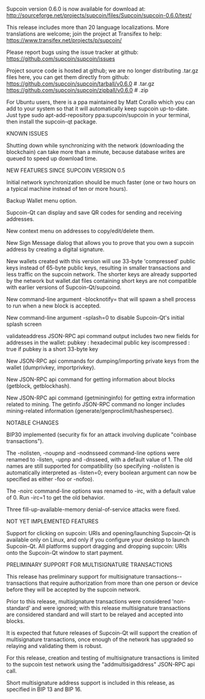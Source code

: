 Supcoin version 0.6.0 is now available for download at:
http://sourceforge.net/projects/supcoin/files/Supcoin/supcoin-0.6.0/test/

This release includes more than 20 language localizations.
More translations are welcome; join the
project at Transifex to help:
https://www.transifex.net/projects/p/supcoin/

Please report bugs using the issue tracker at github:
https://github.com/supcoin/supcoin/issues

Project source code is hosted at github; we are no longer
distributing .tar.gz files here, you can get them
directly from github:
https://github.com/supcoin/supcoin/tarball/v0.6.0  # .tar.gz
https://github.com/supcoin/supcoin/zipball/v0.6.0  # .zip

For Ubuntu users, there is a ppa maintained by Matt Corallo which
you can add to your system so that it will automatically keep
supcoin up-to-date.  Just type
sudo apt-add-repository ppa:supcoin/supcoin
in your terminal, then install the supcoin-qt package.


KNOWN ISSUES

Shutting down while synchronizing with the network
(downloading the blockchain) can take more than a minute,
because database writes are queued to speed up download
time.


NEW FEATURES SINCE SUPCOIN VERSION 0.5

Initial network synchronization should be much faster
(one or two hours on a typical machine instead of ten or more
hours).

Backup Wallet menu option.

Supcoin-Qt can display and save QR codes for sending
and receiving addresses.

New context menu on addresses to copy/edit/delete them.

New Sign Message dialog that allows you to prove that you
own a supcoin address by creating a digital
signature.

New wallets created with this version will
use 33-byte 'compressed' public keys instead of
65-byte public keys, resulting in smaller
transactions and less traffic on the supcoin
network. The shorter keys are already supported
by the network but wallet.dat files containing
short keys are not compatible with earlier
versions of Supcoin-Qt/supcoind.

New command-line argument -blocknotify=<command>
that will spawn a shell process to run <command> 
when a new block is accepted.

New command-line argument -splash=0 to disable
Supcoin-Qt's initial splash screen

validateaddress JSON-RPC api command output includes
two new fields for addresses in the wallet:
pubkey : hexadecimal public key
iscompressed : true if pubkey is a short 33-byte key

New JSON-RPC api commands for dumping/importing
private keys from the wallet (dumprivkey, importprivkey).

New JSON-RPC api command for getting information about
blocks (getblock, getblockhash).

New JSON-RPC api command (getmininginfo) for getting
extra information related to mining. The getinfo
JSON-RPC command no longer includes mining-related
information (generate/genproclimit/hashespersec).



NOTABLE CHANGES

BIP30 implemented (security fix for an attack involving
duplicate "coinbase transactions").

The -nolisten, -noupnp and -nodnsseed command-line
options were renamed to -listen, -upnp and -dnsseed,
with a default value of 1. The old names are still
supported for compatibility (so specifying -nolisten
is automatically interpreted as -listen=0; every
boolean argument can now be specified as either
-foo or -nofoo).

The -noirc command-line options was renamed to
-irc, with a default value of 0. Run -irc=1 to
get the old behavior.

Three fill-up-available-memory denial-of-service
attacks were fixed.


NOT YET IMPLEMENTED FEATURES

Support for clicking on supcoin: URIs and
opening/launching Supcoin-Qt is available only on Linux,
and only if you configure your desktop to launch
Supcoin-Qt. All platforms support dragging and dropping
supcoin: URIs onto the Supcoin-Qt window to start
payment.


PRELIMINARY SUPPORT FOR MULTISIGNATURE TRANSACTIONS

This release has preliminary support for multisignature
transactions-- transactions that require authorization
from more than one person or device before they
will be accepted by the supcoin network.

Prior to this release, multisignature transactions
were considered 'non-standard' and were ignored;
with this release multisignature transactions are
considered standard and will start to be relayed
and accepted into blocks.

It is expected that future releases of Supcoin-Qt
will support the creation of multisignature transactions,
once enough of the network has upgraded so relaying
and validating them is robust.

For this release, creation and testing of multisignature
transactions is limited to the supcoin test network using
the "addmultisigaddress" JSON-RPC api call.

Short multisignature address support is included in this
release, as specified in BIP 13 and BIP 16.
